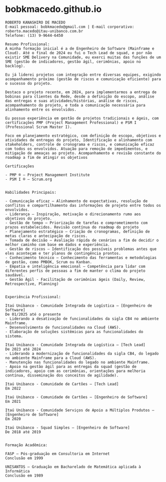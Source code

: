 # bobkmacedo.github.io
    ROBERTO KANASHIRO DE MACEDO
    E-mail pessoal: bobkmacedo@gmail.com | E-mail corporativo: roberto.macedo@itau-unibanco.com.br 
    Telefone: (13) 9-9644-6450

    Resumo Profissional:
    A minha formação inicial é a de Engenheiro de Software (Mainframe e Cloud). Até o final de 2024 eu fui o Tech Lead de squad, e por não existir SME Delivery na Comunidade, eu exerci muitas das funções de um SME (gestão de indicadores, gestão ágil, cerimônias, apoio no backlog).

    Eu já liderei projetos com integração entre diversas equipes, exigindo acompanhamento próximo (gestão de riscos e comunicação eficiente) para o sucesso do projeto.  

    Destaco o projeto recente, em 2024, para implementarmos a entrega de bobinas para clientes da Rede, desde a definição do escopo, análise das entregas e suas atividades/histórias, análise de riscos, acompanhamento do projeto, e toda a comunicação necessária para alinhamento entre os envolvidos.

    Eu possuo experiência em gestão de projetos tradicionais e ágeis, com certificações PMP (Project Management Professional) e PSM I (Professional Scrum Master I). 

    Foco em planejamento estratégico, com definição de escopo, objetivos e atividades de entregas do projeto, Identificação e alinhamento com stakeholders, controle de cronograma e riscos, e comunicação eficaz com todos os envolvidos. Atuação para remoção de impedimentos, e mitigação de ameaças ao projeto. Acompanhamento e revisão constante do roadmap a fim de atingir os objetivos

    Certificações
    
    - PMP ® – Project Management Institute
    - PSM I ® – Scrum.org


    Habilidades Principais:
    
    - Comunicação eficaz – Alinhamento de expectativas, resolução de conflitos e compartilhamento das informações de projeto entre todos os envolvidos.
    - Liderança – Inspiração, motivação e direcionamento rumo aos objetivos do projeto.
    - Gestão de tempo – Priorização de tarefas e comprometimento com prazos estabelecidos. Revisão contínua do roadmap do projeto
    - Planejamento estratégico – Criação de cronogramas, definição de metas claras e antecipação de riscos.
    - Tomada de decisão – Avaliação rápida de cenários a fim de decidir o melhor caminho com base em dados e experiência.
    - Gestão de riscos – Identificação dos possíveis problemas antes que eles aconteçam e ter planos de contingência prontos.
    - Conhecimento técnico – Conhecimento das ferramentas e metodologias de gestão, como PMBOK, Scrum ou Kanban.
    - Empatia e inteligência emocional – Competência para lidar com diferentes perfis de pessoas a fim de manter o clima do projeto saudável.
    - Gestão Ágil - Facilitação de cerimônias ágeis (Daily, Review, Retrospective, Planning)


    Experiência Profissional:
    
    Itaú Unibanco - Comunidade Integrada de Logística – [Engenheiro de Software]
    De 01/2025 até o presente
    - Liderando a desativação de funcionalidades da sigla CB4 no ambiente Mainframe.
    - Desenvolvimento de funcionalidades na Cloud (AWS).
    - Elaboração de soluções sistêmicas para as funcionalidades do sistema.
    
    Itaú Unibanco - Comunidade Integrada de Logística – [Tech Lead]
    De 2023 até 2024
    - Liderando a modernização de funcionalidades da sigla CB4, do legado no ambiente Mainframe para a Cloud (AWS).
    - Manutenção nas funcionalidades do legado no ambiente Mainframe.
    - Apoio na gestão ágil para as entregas da squad (gestão de indicadores, apoio com as cerimônias, orientações para melhoria contínua, disseminação dos conceitos de agilidade).
    
    Itaú Unibanco - Comunidade de Cartões – [Tech Lead]
    Em 2022
    
    Itaú Unibanco - Comunidade de Cartões – [Engenheiro de Software]
    Em 2021
    
    Itaú Unibanco - Comunidade Serviços de Apoio a Múltiplos Produtos – [Engenheiro de Software]
    Em 2020
    
    Itaú Unibanco - Squad Simples – [Engenheiro de Software]
    De 2018 até 2019


    Formação Acadêmica:
    
    FASP – Pós-graduação em Consultoria em Internet
    Conclusão em 1999
    
    UNISANTOS – Graduação em Bacharelado de Matemática aplicada à Informática
    Conclusão em 1989
